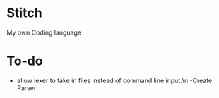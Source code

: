# Stitch
My own Coding language
# To-do
- allow lexer to take in files instead of command line input.\n
-Create Parser
